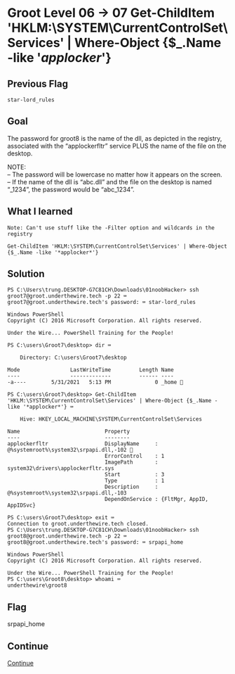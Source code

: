 # Groot Level 06 → 07 Get-ChildItem 'HKLM:\SYSTEM\CurrentControlSet\Services' | Where-Object {$_.Name -like '*applocker*'}

## Previous Flag
```
star-lord_rules
```

## Goal
The password for groot8 is the name of the dll, as depicted in the registry, associated with the “applockerfltr” service PLUS the name of the file on the desktop.<br>

NOTE:<br>
– The password will be lowercase no matter how it appears on the screen.<br>
– If the name of the dll is “abc.dll” and the file on the desktop is named “_1234”, the password would be “abc_1234”.

## What I learned
```
Note: Can't use stuff like the -Filter option and wildcards in the registry

Get-ChildItem 'HKLM:\SYSTEM\CurrentControlSet\Services' | Where-Object {$_.Name -like '*applocker*'}
```

## Solution
```
PS C:\Users\trung.DESKTOP-G7C81CH\Downloads\01noobHacker> ssh groot7@groot.underthewire.tech -p 22 ⌨️
groot7@groot.underthewire.tech's password: ⌨️ star-lord_rules

Windows PowerShell 
Copyright (C) 2016 Microsoft Corporation. All rights reserved.

Under the Wire... PowerShell Training for the People!

PS C:\users\Groot7\desktop> dir ⌨️

    Directory: C:\users\Groot7\desktop

Mode                LastWriteTime         Length Name
----                -------------         ------ ----
-a----        5/31/2021   5:13 PM              0 _home 👀

PS C:\users\Groot7\desktop> Get-ChildItem 'HKLM:\SYSTEM\CurrentControlSet\Services' | Where-Object {$_.Name -like '*applocker*'} ⌨️

    Hive: HKEY_LOCAL_MACHINE\SYSTEM\CurrentControlSet\Services

Name                           Property
----                           --------
applockerfltr                  DisplayName     : @%systemroot%\system32\srpapi.dll,-102 👀
                               ErrorControl    : 1
                               ImagePath       : system32\drivers\applockerfltr.sys
                               Start           : 3
                               Type            : 1
                               Description     : @%systemroot%\system32\srpapi.dll,-103
                               DependOnService : {FltMgr, AppID, AppIDSvc}

PS C:\users\Groot7\desktop> exit ⌨️
Connection to groot.underthewire.tech closed.
PS C:\Users\trung.DESKTOP-G7C81CH\Downloads\01noobHacker> ssh groot8@groot.underthewire.tech -p 22 ⌨️
groot8@groot.underthewire.tech's password: ⌨️ srpapi_home

Windows PowerShell 
Copyright (C) 2016 Microsoft Corporation. All rights reserved.

Under the Wire... PowerShell Training for the People!
PS C:\users\Groot8\desktop> whoami ⌨️
underthewire\groot8
```

## Flag
srpapi_home

## Continue
[Continue](./Groot0708.md)